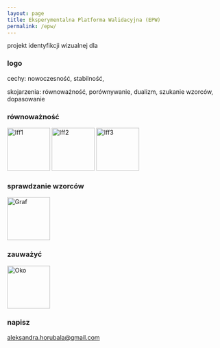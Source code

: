 ```yaml
---
layout: page
title: Eksperymentalna Platforma Walidacyjna (EPW)
permalink: /epw/
---
```


projekt identyfikcji wizualnej dla

### logo

cechy: nowoczesność, stabilność,

skojarzenia: równoważność, porównywanie, dualizm, szukanie wzorców, dopasowanie

### równoważność

<img src="{{ site.baseurl }}/images/epw/iff1.jpg" onclick="toggle()" alt="Iff1" style="width: 100px;"/>
<img src="{{ site.baseurl }}/images/epw/iff2.jpg" onclick="toggle()" alt="Iff2" style="width: 100px;"/>
<img src="{{ site.baseurl }}/images/epw/iff3.jpg" onclick="toggle()" alt="Iff3" style="width: 100px;"/>

### sprawdzanie wzorców

<img src="{{ site.baseurl }}/images/epw/graf.jpg" onclick="toggle()" alt="Graf" style="width: 100px;"/>

### zauważyć

<img src="{{ site.baseurl }}/images/epw/oko.jpg" onclick="toggle()" alt="Oko" style="width: 100px;"/>

### napisz

[aleksandra.horubala@gmail.com](mailto:aleksandra.horubala@gmail.com)
